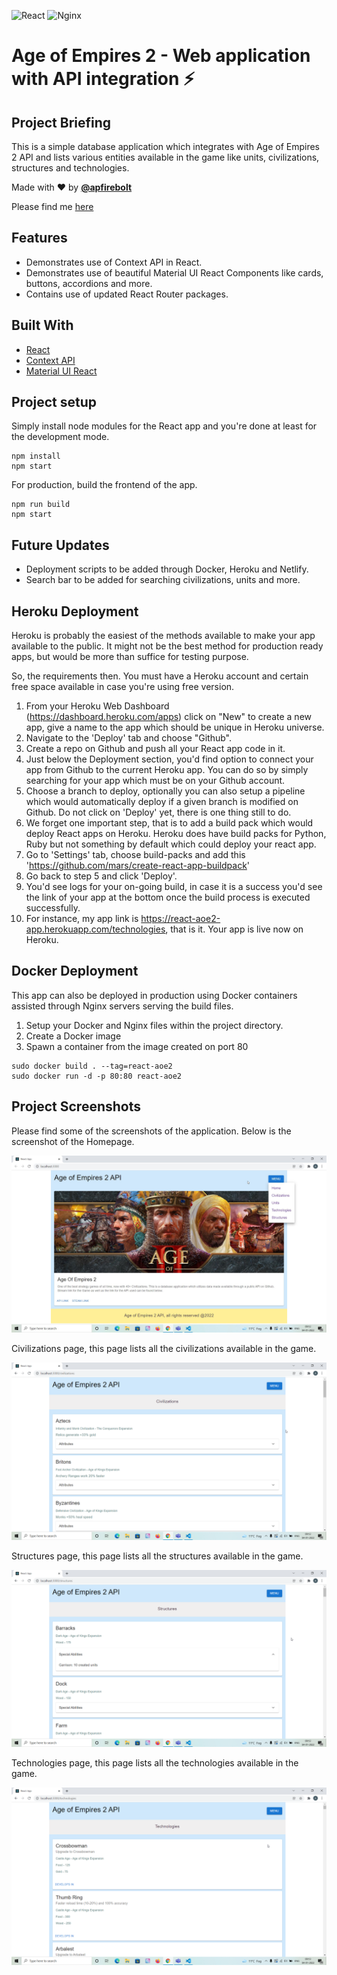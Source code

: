 ![React](https://img.shields.io/badge/react-%2320232a.svg?style=for-the-badge&logo=react&logoColor=%2361DAFB)
![Nginx](https://img.shields.io/badge/nginx-%23009639.svg?style=for-the-badge&logo=nginx&logoColor=white)

# Age of Empires 2 - Web application with API integration ⚡️

## Project Briefing

This is a simple database application which integrates with Age of Empires 2 API and lists various entities available in the game like units, civilizations, structures and technologies.

Made with ❤️ by **[@apfirebolt](https://github.com/Apfirebolt/)**

Please find me [here](https://apgiiit.com/)
## Features

- Demonstrates use of Context API in React.
- Demonstrates use of beautiful Material UI React Components like cards, buttons, accordions and more.
- Contains use of updated React Router packages.

## Built With

* [React](https://reactjs.org/)
* [Context API](https://reactjs.org/docs/context.html)
* [Material UI React](https://mui.com/)

## Project setup

Simply install node modules for the React app and you're done at least for the development mode.

```
npm install
npm start
```

For production, build the frontend of the app. 

```
npm run build
npm start
```

## Future Updates

- Deployment scripts to be added through Docker, Heroku and Netlify.
- Search bar to be added for searching civilizations, units and more.

## Heroku Deployment

Heroku is probably the easiest of the methods available to make your app available to the public. It might not be the best method for production ready apps, but would be more than suffice for testing purpose.

So, the requirements then. You must have a Heroku account and certain free space available in case you're using free version.

1. From your Heroku Web Dashboard (https://dashboard.heroku.com/apps) click on "New" to create a new app, give a name to the app which should be unique in Heroku universe.
2. Navigate to the 'Deploy' tab and choose "Github".
3. Create a repo on Github and push all your React app code in it.
4. Just below the Deployment section, you'd find option to connect your app from Github to the current Heroku app. You can do so by simply searching for your app which must be on your Github account.
5. Choose a branch to deploy, optionally you can also setup a pipeline which would automatically deploy if a given branch is modified on Github. Do not click on 'Deploy' yet, there is one thing still to do.
6. We forget one important step, that is to add a build pack which would deploy React apps on Heroku. Heroku does have build packs for Python, Ruby but not something by default which could deploy your react app.
7. Go to 'Settings' tab, choose build-packs and add this 'https://github.com/mars/create-react-app-buildpack'
8. Go back to step 5 and click 'Deploy'.
9. You'd see logs for your on-going build, in case it is a success you'd see the link of your app at the bottom once the build
process is executed successfully.
10. For instance, my app link is https://react-aoe2-app.herokuapp.com/technologies, that is it. Your app is live now on Heroku.

## Docker Deployment

This app can also be deployed in production using Docker containers assisted through Nginx servers serving the build files.

1. Setup your Docker and Nginx files within the project directory.
2. Create a Docker image
3. Spawn a container from the image created on port 80

```
sudo docker build . --tag=react-aoe2
sudo docker run -d -p 80:80 react-aoe2
```

## Project Screenshots

Please find some of the screenshots of the application. Below is the screenshot of the Homepage.

![alt text](./screenshots/home.jpg)

Civilizations page, this page lists all the civilizations available in the game.

![alt text](./screenshots/civilizations.png)

Structures page, this page lists all the structures available in the game.

![alt text](./screenshots/structures.png)

Technologies page, this page lists all the technologies available in the game.

![alt text](./screenshots/technologies.png)
